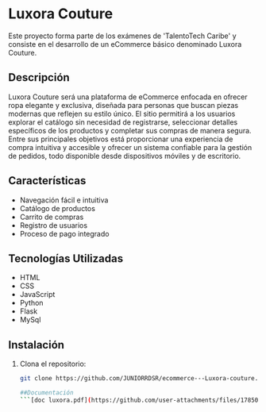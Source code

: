 # Luxora Couture

Este proyecto forma parte de los exámenes de 'TalentoTech Caribe' y consiste en el desarrollo de un eCommerce básico denominado Luxora Couture.

## Descripción

Luxora Couture será una plataforma de eCommerce enfocada en ofrecer ropa elegante y exclusiva, diseñada para personas que buscan piezas modernas que reflejen su estilo único. El sitio permitirá a los usuarios explorar el catálogo sin necesidad de registrarse, seleccionar detalles específicos de los productos y completar sus compras de manera segura. Entre sus principales objetivos está proporcionar una experiencia de compra intuitiva y accesible y ofrecer un sistema confiable para la gestión de pedidos, todo disponible desde dispositivos móviles y de escritorio.

## Características

- Navegación fácil e intuitiva
- Catálogo de productos
- Carrito de compras
- Registro de usuarios
- Proceso de pago integrado

## Tecnologías Utilizadas

- HTML
- CSS
- JavaScript
- Python
- Flask
- MySql

## Instalación

1. Clona el repositorio:
   ```bash
   git clone https://github.com/JUNIORRDSR/ecommerce---Luxora-couture.git

   ##Documentación
   ```[doc luxora.pdf](https://github.com/user-attachments/files/17850894/doc.luxora.pdf)

